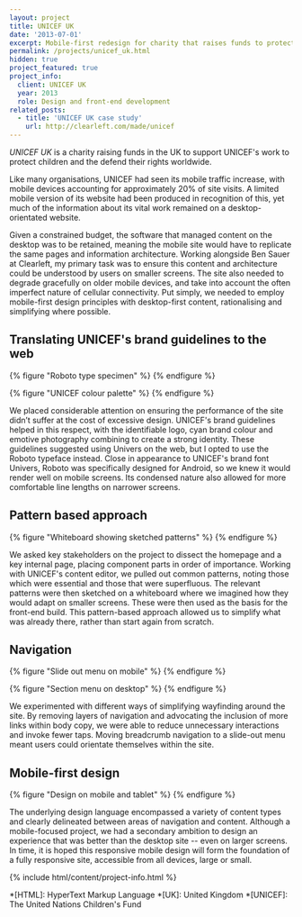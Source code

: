 ```yaml
---
layout: project
title: UNICEF UK
date: '2013-07-01'
excerpt: Mobile-first redesign for charity that raises funds to protect children's rights worldwide.
permalink: /projects/unicef_uk.html
hidden: true
project_featured: true
project_info:
  client: UNICEF UK
  year: 2013
  role: Design and front-end development
related_posts:
  - title: 'UNICEF UK case study'
    url: http://clearleft.com/made/unicef
---
```

_UNICEF UK_ is a charity raising funds in the UK to support UNICEF's work to protect children and the defend their rights worldwide.

Like many organisations, UNICEF had seen its mobile traffic increase, with mobile devices accounting for approximately 20% of site visits. A limited mobile version of its website had been produced in recognition of this, yet much of the information about its vital work remained on a desktop-orientated website.

Given a constrained budget, the software that managed content on the desktop was to be retained, meaning the mobile site would have to replicate the same pages and information architecture. Working alongside Ben Sauer at Clearleft, my primary task was to ensure this content and architecture could be understood by users on smaller screens. The site also needed to degrade gracefully on older mobile devices, and take into account the often imperfect nature of cellular connectivity. Put simply, we needed to employ mobile-first design principles with desktop-first content, rationalising and simplifying where possible.

## Translating UNICEF's brand guidelines to the web
{% figure "Roboto type specimen" %}
{% endfigure %}

{% figure "UNICEF colour palette" %}
{% endfigure %}

We placed considerable attention on ensuring the performance of the site didn’t suffer at the cost of excessive design. UNICEF's brand guidelines helped in this respect, with the identifiable logo, cyan brand colour and emotive photography combining to create a strong identity. These guidelines suggested using Univers on the web, but I opted to use the Roboto typeface instead. Close in appearance to UNICEF's brand font Univers, Roboto was specifically designed for Android, so we knew it would render well on mobile screens. Its condensed nature also allowed for more comfortable line lengths on narrower screens.

## Pattern based approach
{% figure "Whiteboard showing sketched patterns" %}
{% endfigure %}

We asked key stakeholders on the project to dissect the homepage and a key internal page, placing component parts in order of importance. Working with UNICEF's content editor, we pulled out common patterns, noting those which were essential and those that were superfluous. The relevant patterns were then sketched on a whiteboard where we imagined how they would adapt on smaller screens. These were then used as the basis for the front-end build. This pattern-based approach allowed us to simplify what was already there, rather than start again from scratch.

## Navigation
{% figure "Slide out menu on mobile" %}
{% endfigure %}

{% figure "Section menu on desktop" %}
{% endfigure %}

We experimented with different ways of simplifying wayfinding around the site. By removing layers of navigation and advocating the inclusion of more links within body copy, we were able to reduce unnecessary interactions and invoke fewer taps. Moving breadcrumb navigation to a slide-out menu meant users could orientate themselves within the site.

## Mobile-first design
{% figure "Design on mobile and tablet" %}
{% endfigure %}

The underlying design language encompassed a variety of content types and clearly delineated between areas of navigation and content. Although a mobile-focused project, we had a secondary ambition to design an experience that was better than the desktop site -- even on larger screens. In time, it is hoped this responsive mobile design will form the foundation of a fully responsive site, accessible from all devices, large or small.

{% include html/content/project-info.html %}

*[HTML]: HyperText Markup Language
*[UK]: United Kingdom
*[UNICEF]: The United Nations Children's Fund

